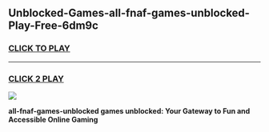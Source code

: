 
## Unblocked-Games-all-fnaf-games-unblocked-Play-Free-6dm9c
<h3>
<a href="https://premium76.site?title=all-fnaf-games-unblocked&ref=17A">CLICK TO PLAY</a></h3>
<hr>

<h3>
<a href="https://premium76.site?title=all-fnaf-games-unblocked&ref=17A">CLICK 2 PLAY</a>
  
</h3>

<a href="https://premium76.site?title=all-fnaf-games-unblocked&ref=17A"><img src="https://clearcache.store/games.png"></a>


**all-fnaf-games-unblocked games unblocked: Your Gateway to Fun and Accessible Online Gaming**

